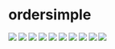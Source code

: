 # ordersimple

![](ss/1.jpeg)
![](ss/2.jpeg)
![](ss/3.jpeg)
![](ss/4.jpeg)
![](ss/5.jpeg)
![](ss/6.jpeg)
![](ss/7.jpeg)
![](ss/8.jpeg)
![](ss/9.jpeg)
![](ss/10.jpeg)
